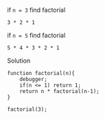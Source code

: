 if `n = 3` find factorial
```
3 * 2 * 1
```

if `n = 5` find factorial
```
5 * 4 * 3 * 2 * 1
```

Solution
```
function factorial(n){
    debugger;
    if(n <= 1) return 1;
    return n * factorial(n-1);
}

factorial(3);
```